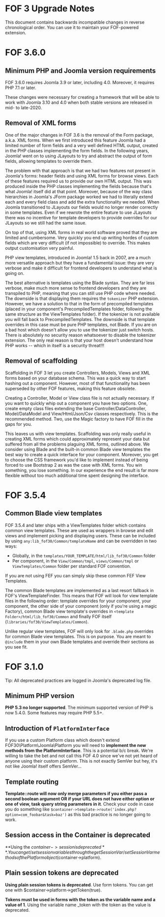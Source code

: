 # FOF 3 Upgrade Notes

This document contains backwards incompatible changes in reverse chronological order. You can use it to maintain your FOF-powered extension.

# FOF 3.6.0

## Minimum PHP and Joomla version requirements

FOF 3.6.0 requires Joomla 3.9 or later, including 4.0. Moreover, it requires PHP 7.1 or later.

These changes were necessary for creating a framework that will be able to work with Joomla 3.10 and 4.0 when both stable versions are released in mid- to late-2020.

## Removal of XML forms

One of the major changes in FOF 3.6 is the removal of the Form package, a.k.a. XML forms. When we first introduced this
feature Joomla had a limited number of form fields and a very well defined HTML output, created in the PHP classes
implementing the form fields. In the following years, Joomla! went on to using JLayouts to try and abstract the output
of form fields, allowing templates to override them.

The problem with that approach is that we had two features not present in Joomla's forms: header fields and using XML
forms for browse views. Each of these features required us to provide our own HTML output. This was produced inside
the PHP classes implementing the fields because that's what Joomla! itself did at that point. Moreover, because of the
way class hierarchies in Joomla's JForm package worked we had to literally extend each and every field class and add the
extra functionality we needed. When Joomla transitioned to JLayouts our fields would no longer render correctly in some
templates. Even if we rewrote the entire feature to use JLayouts there was no incentive for template developers to
provide overrides for our JLayouts so we still had the same issue.

On top of that, using XML forms in real world software proved that they are limited and cumbersome. Very quickly you end
up writing hordes of custom fields which are very difficult (if not impossible) to override. This makes output customisation very painful.

PHP view templates, introduced in Joomla! 1.5 back in 2007, are a much more versatile approach but they have a
fundamental issue: they are very verbose and make it difficult for frontend developers to understand what is going on.

The best alternative is templates using the Blade syntax. They are far less verbose, make much more sense to frontend
developers and they are transpiled to PHP, meaning that you can still use PHP code where needed. The downside is that
displaying them requires the `tokenizer` PHP extension. However, we have a solution to that in the form of precompiled
templates (placed in your component's PrecompiledTemplates folder, following the same structure as the ViewTemplates
folder). If the tokenizer is not available you will fall back to PrecompiledTemplates. The downside is that template
overrides in this case must be pure PHP templates, not Blade. If you are on a bad host which doesn't allow you to use
the tokenizer just switch hosts. There is absolutely no security reason whatsoever to disable the tokenizer extension.
The only real reason is that your host doesn't understand how PHP works -- which in itself is a security threat!!!

## Removal of scaffolding

Scaffolding in FOF 3 let you create Controllers, Models, Views and XML forms based on your database schema. This was a quick way to start hashing out a component. However, most of that functionality has been superseded by other FOF features, making this feature obsolete.

Creating a Controller, Model or View class file is not actually necessary. If you want to quickly whip out a component you have two options. One, create empty class files extending the base Controller/DataController, Model/DataModel and View/Html/Json/Csv classes respectively. This is the recommended method. Two, use the Magic factory to have FOF fill in the gaps for you.

This leaves us with view templates. Scaffolding was only really useful in creating XML forms which could approximately represent your data but suffered from all the problems plaguing XML forms, outlined above. We consider using Blade and the built-in common Blade view templates the best way to create a quick interface for your component. Moreover, you get to choose the CSS framework you'd like to implement instead of being forced to use Bootstrap 2 as was the case with XML forms. You win something, you lose something. In our experience the end result is far more flexible without too much additional time spent designing the interface.

# FOF 3.5.4

## Common Blade view templates

FOF 3.5.4 and later ships with a ViewTemplates folder which contains common view templates. These are used as wrappers in browse and edit views and implement picking and displaying users. These can be included by using `any:lib_fof30/Common/templateName` and can be overridden in two ways:

* Globally, in the `templates/YOUR_TEMPLATE/html/lib_fof30/Common` folder
* Per component, in the `View/Common/tmpl`, `views/Common/tmpl` or `ViewTemplates/Common` folder per standard FOF
  convention.

If you are not using FEF you can simply skip these common FEF View Templates.

The common Blade templates are implemented as a last resort fallback in FOF's ViewTemplateFinder. This means that FOF
will look for view template files in the following order: template overrides for your component, your component, the 
other side of your component (only if you're using a magic Factory), common Blade view template's overrides in 
`<template Folder>/html/lib_fof30/Common` and finally FOF itself (`libraries/fof30/ViewTemplates/Common`).

Unlike regular view templates, FOF will only look for `.blade.php` overrides for common Blade view templates. This is on
purpose. You are meant to `@include` them in your own Blade templates and override their sections as you see fit.

# FOF 3.1.0

Tip: All deprecated practices are logged in Joomla's deprecated log file.

## Minimum PHP version

**PHP 5.3 no longer supported**. The minimum supported version of PHP is now 5.4.0. Some features may require PHP 5.5+.

## Introduction of `PlatformInterface`

If you use a custom Platform class which doesn't extend FOF30\Platform\Joomla\Platform you will need to **implement the new methods from the PlatformInterface**. This is a potential b/c break. We're willing to take the bet and not call this FOF 4.0 since we've not yet heard of anyone using their custom platform. This is not exactly SemVer but hey, it's not like Joomla! itself offers SemVer...

## Template routing

**Template::route will now only merge parameters if you either pass a second boolean argument OR if your URL does not have either option or one of view, task query string parameters in it**. Check your code in case you do something like `$container->template->route('index.php?option=com_foobar&task=baz')` as this bad practice is no longer going to work.

## Session access in the Container is deprecated

**Using the $container->session is deprecated**. You can get/set session variables through the getSessionVar/setSessionVar methods of the Platform object ($container->platform).

## Plain session tokens are deprecated

**Using plain session tokens is deprecated**. Use form tokens. You can get one with $container->platform->getToken(true).

**Tokens must be used in forms with the token as the variable name and a value of 1**. Using the variable name _token with the token as the value is deprecated.

